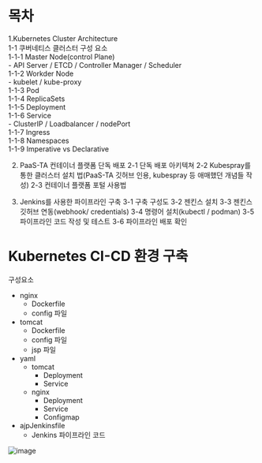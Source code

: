# 목차
1.Kubernetes Cluster Architecture  
  1-1 쿠버네티스 클러스터 구성 요소  
       1-1-1 Master Node(control Plane)  
             - API Server / ETCD / Controller Manager / Scheduler  
       1-1-2 Workder Node  
             - kubelet / kube-proxy  
       1-1-3 Pod  
       1-1-4 ReplicaSets  
       1-1-5 Deployment  
       1-1-6 Service  
             - ClusterIP / Loadbalancer / nodePort  
       1-1-7 Ingress  
       1-1-8 Namespaces  
       1-1-9 Imperative vs Declarative  

2. PaaS-TA 컨테이너 플랫폼 단독 배포
   2-1 단독 배포 아키텍쳐
   2-2 Kubespray를 통한 클러스터 설치 법(PaaS-TA 깃허브 인용, kubespray 등 애매했던 개념들 작성)
   2-3 컨테이너 플랫폼 포털 사용법

3. Jenkins를 사용한 파이프라인 구축
   3-1 구축 구성도 
   3-2 젠킨스 설치
   3-3 젠킨스 깃허브 연동(webhook/ credentials)
   3-4 명령어 설치(kubectl / podman)
   3-5 파이프라인 코드 작성 및 테스트
   3-6 파이프라인 배포 확인

   
# Kubernetes CI-CD 환경 구축
구성요소
- nginx
  - Dockerfile
  - config 파일
- tomcat
  - Dockerfile
  - config 파일
  - jsp 파일
- yaml
  - tomcat
    - Deployment
    - Service
  - nginx
    - Deployment
    - Service
    - Configmap
- ajpJenkinsfile
  - Jenkins 파이프라인 코드

![image](https://github.com/JunPyo0117/CI-CD/assets/80608601/c1bd3107-8b0d-412d-af7c-9d01d3d2b886)
